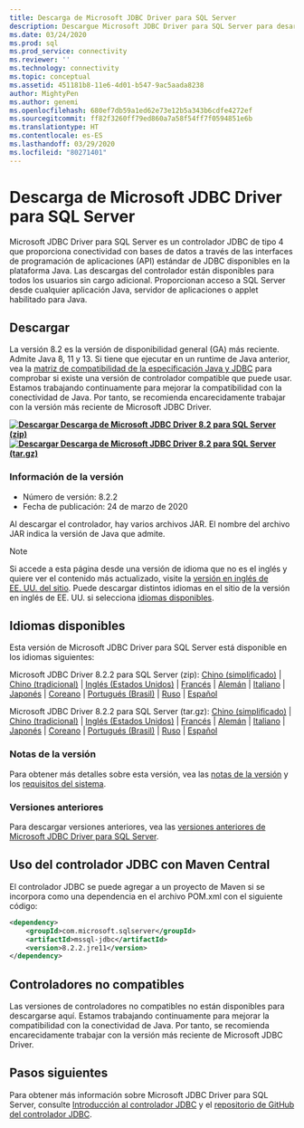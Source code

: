 ```yaml
---
title: Descarga de Microsoft JDBC Driver para SQL Server
description: Descargue Microsoft JDBC Driver para SQL Server para desarrollar aplicaciones Java que se conecten a SQL Server.
ms.date: 03/24/2020
ms.prod: sql
ms.prod_service: connectivity
ms.reviewer: ''
ms.technology: connectivity
ms.topic: conceptual
ms.assetid: 451181b8-11e6-4d01-b547-9ac5aada8238
author: MightyPen
ms.author: genemi
ms.openlocfilehash: 680ef7db59a1ed62e73e12b5a343b6cdfe4272ef
ms.sourcegitcommit: ff82f3260ff79ed860a7a58f54ff7f0594851e6b
ms.translationtype: HT
ms.contentlocale: es-ES
ms.lasthandoff: 03/29/2020
ms.locfileid: "80271401"
---
```

# <a name="download-microsoft-jdbc-driver-for-sql-server"></a>Descarga de Microsoft JDBC Driver para SQL Server

Microsoft JDBC Driver para SQL Server es un controlador JDBC de tipo 4 que proporciona conectividad con bases de datos a través de las interfaces de programación de aplicaciones (API) estándar de JDBC disponibles en la plataforma Java. Las descargas del controlador están disponibles para todos los usuarios sin cargo adicional. Proporcionan acceso a SQL Server desde cualquier aplicación Java, servidor de aplicaciones o applet habilitado para Java.

## <a name="download"></a>Descargar

La versión 8.2 es la versión de disponibilidad general (GA) más reciente. Admite Java 8, 11 y 13. Si tiene que ejecutar en un runtime de Java anterior, vea la [matriz de compatibilidad de la especificación Java y JDBC](microsoft-jdbc-driver-for-sql-server-support-matrix.md#java-and-jdbc-specification-support) para comprobar si existe una versión de controlador compatible que puede usar. Estamos trabajando continuamente para mejorar la compatibilidad con la conectividad de Java. Por tanto, se recomienda encarecidamente trabajar con la versión más reciente de Microsoft JDBC Driver.

**[![Descargar](../../ssms/media/download-icon.png) Descarga de Microsoft JDBC Driver 8.2 para SQL Server (zip)](https://go.microsoft.com/fwlink/?linkid=2122433)**  
**[![Descargar](../../ssms/media/download-icon.png) Descarga de Microsoft JDBC Driver 8.2 para SQL Server (tar.gz)](https://go.microsoft.com/fwlink/?linkid=2122536)**  

### <a name="version-information"></a>Información de la versión

- Número de versión: 8.2.2
- Fecha de publicación: 24 de marzo de 2020

Al descargar el controlador, hay varios archivos JAR. El nombre del archivo JAR indica la versión de Java que admite.

> [!Note]
> Si accede a esta página desde una versión de idioma que no es el inglés y quiere ver el contenido más actualizado, visite la [versión en inglés de EE. UU. del sitio](https://aka.ms/downloadmssqljdbcenglish). Puede descargar distintos idiomas en el sitio de la versión en inglés de EE. UU. si selecciona [idiomas disponibles](#available-languages).

## <a name="available-languages"></a>Idiomas disponibles

Esta versión de Microsoft JDBC Driver para SQL Server está disponible en los idiomas siguientes:

Microsoft JDBC Driver 8.2.2 para SQL Server (zip): [Chino (simplificado)](https://go.microsoft.com/fwlink/?linkid=2122433&clcid=0x804) | [Chino (tradicional)](https://go.microsoft.com/fwlink/?linkid=2122433&clcid=0x404) | [Inglés (Estados Unidos)](https://go.microsoft.com/fwlink/?linkid=2122433&clcid=0x409) | [Francés](https://go.microsoft.com/fwlink/?linkid=2122433&clcid=0x40c) | [Alemán](https://go.microsoft.com/fwlink/?linkid=2122433&clcid=0x407) | [Italiano](https://go.microsoft.com/fwlink/?linkid=2122433&clcid=0x410) | [Japonés](https://go.microsoft.com/fwlink/?linkid=2122433&clcid=0x411) | [Coreano](https://go.microsoft.com/fwlink/?linkid=2122433&clcid=0x412) | [Portugués (Brasil)](https://go.microsoft.com/fwlink/?linkid=2122433&clcid=0x416) | [Ruso](https://go.microsoft.com/fwlink/?linkid=2122433&clcid=0x419) | [Español](https://go.microsoft.com/fwlink/?linkid=2122433&clcid=0x40a)

Microsoft JDBC Driver 8.2.2 para SQL Server (tar.gz): [Chino (simplificado)](https://go.microsoft.com/fwlink/?linkid=2122536&clcid=0x804) | [Chino (tradicional)](https://go.microsoft.com/fwlink/?linkid=2122536&clcid=0x404) | [Inglés (Estados Unidos)](https://go.microsoft.com/fwlink/?linkid=2122536&clcid=0x409) | [Francés](https://go.microsoft.com/fwlink/?linkid=2122536&clcid=0x40c) | [Alemán](https://go.microsoft.com/fwlink/?linkid=2122536&clcid=0x407) | [Italiano](https://go.microsoft.com/fwlink/?linkid=2122536&clcid=0x410) | [Japonés](https://go.microsoft.com/fwlink/?linkid=2122536&clcid=0x411) | [Coreano](https://go.microsoft.com/fwlink/?linkid=2122536&clcid=0x412) | [Portugués (Brasil)](https://go.microsoft.com/fwlink/?linkid=2122536&clcid=0x416) | [Ruso](https://go.microsoft.com/fwlink/?linkid=2122536&clcid=0x419) | [Español](https://go.microsoft.com/fwlink/?linkid=2122536&clcid=0x40a)

### <a name="release-notes"></a>Notas de la versión

Para obtener más detalles sobre esta versión, vea las [notas de la versión](release-notes-for-the-jdbc-driver.md) y los [requisitos del sistema](system-requirements-for-the-jdbc-driver.md).

### <a name="previous-releases"></a>Versiones anteriores

Para descargar versiones anteriores, vea las [versiones anteriores de Microsoft JDBC Driver para SQL Server](release-notes-for-the-jdbc-driver.md#previous-releases).

## <a name="using-the-jdbc-driver-with-maven-central"></a>Uso del controlador JDBC con Maven Central

El controlador JDBC se puede agregar a un proyecto de Maven si se incorpora como una dependencia en el archivo POM.xml con el siguiente código:

```xml
<dependency>
    <groupId>com.microsoft.sqlserver</groupId>
    <artifactId>mssql-jdbc</artifactId>
    <version>8.2.2.jre11</version>
</dependency>
```  

## <a name="unsupported-drivers"></a>Controladores no compatibles

Las versiones de controladores no compatibles no están disponibles para descargarse aquí. Estamos trabajando continuamente para mejorar la compatibilidad con la conectividad de Java. Por tanto, se recomienda encarecidamente trabajar con la versión más reciente de Microsoft JDBC Driver.  
  
## <a name="next-steps"></a>Pasos siguientes

Para obtener más información sobre Microsoft JDBC Driver para SQL Server, consulte [Introducción al controlador JDBC](overview-of-the-jdbc-driver.md) y el [repositorio de GitHub del controlador JDBC](https://github.com/microsoft/mssql-jdbc/blob/dev/README.md).
